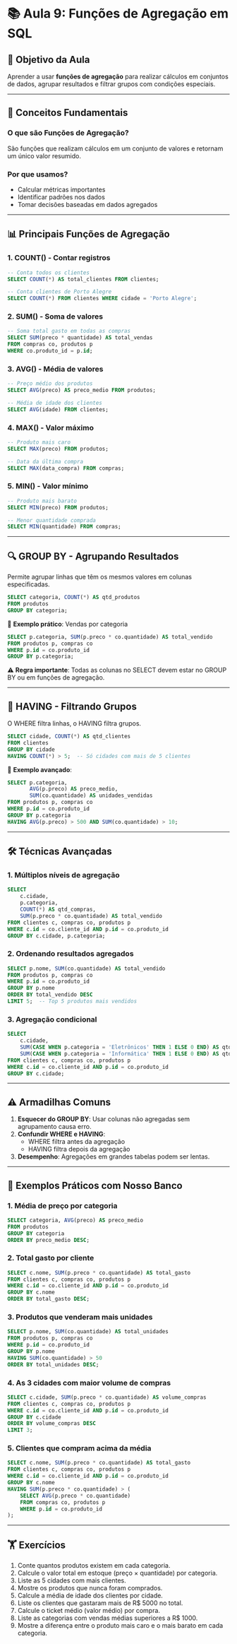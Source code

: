 # 📚 Aula 9: Funções de Agregação em SQL

## 🎯 Objetivo da Aula

Aprender a usar **funções de agregação** para realizar cálculos em conjuntos de dados, agrupar resultados e filtrar grupos com condições especiais.

---

## 🧠 Conceitos Fundamentais

### O que são Funções de Agregação?

São funções que realizam cálculos em um conjunto de valores e retornam um único valor resumido.

### Por que usamos?

- Calcular métricas importantes
- Identificar padrões nos dados
- Tomar decisões baseadas em dados agregados

---

## 📊 Principais Funções de Agregação

### 1. COUNT() - Contar registros

```sql
-- Conta todos os clientes
SELECT COUNT(*) AS total_clientes FROM clientes;

-- Conta clientes de Porto Alegre
SELECT COUNT(*) FROM clientes WHERE cidade = 'Porto Alegre';
```

### 2. SUM() - Soma de valores

```sql
-- Soma total gasto em todas as compras
SELECT SUM(preco * quantidade) AS total_vendas
FROM compras co, produtos p
WHERE co.produto_id = p.id;
```

### 3. AVG() - Média de valores

```sql
-- Preço médio dos produtos
SELECT AVG(preco) AS preco_medio FROM produtos;

-- Média de idade dos clientes
SELECT AVG(idade) FROM clientes;
```

### 4. MAX() - Valor máximo

```sql
-- Produto mais caro
SELECT MAX(preco) FROM produtos;

-- Data da última compra
SELECT MAX(data_compra) FROM compras;
```

### 5. MIN() - Valor mínimo

```sql
-- Produto mais barato
SELECT MIN(preco) FROM produtos;

-- Menor quantidade comprada
SELECT MIN(quantidade) FROM compras;
```

---

## 🔍 GROUP BY - Agrupando Resultados

Permite agrupar linhas que têm os mesmos valores em colunas especificadas.

```sql
SELECT categoria, COUNT(*) AS qtd_produtos
FROM produtos
GROUP BY categoria;
```

📌 **Exemplo prático**: Vendas por categoria

```sql
SELECT p.categoria, SUM(p.preco * co.quantidade) AS total_vendido
FROM produtos p, compras co
WHERE p.id = co.produto_id
GROUP BY p.categoria;
```

⚠️ **Regra importante**: Todas as colunas no SELECT devem estar no GROUP BY ou em funções de agregação.

---

## 📝 HAVING - Filtrando Grupos

O WHERE filtra linhas, o HAVING filtra grupos.

```sql
SELECT cidade, COUNT(*) AS qtd_clientes
FROM clientes
GROUP BY cidade
HAVING COUNT(*) > 5;  -- Só cidades com mais de 5 clientes
```

📌 **Exemplo avançado**:

```sql
SELECT p.categoria, 
       AVG(p.preco) AS preco_medio,
       SUM(co.quantidade) AS unidades_vendidas
FROM produtos p, compras co
WHERE p.id = co.produto_id
GROUP BY p.categoria
HAVING AVG(p.preco) > 500 AND SUM(co.quantidade) > 10;
```

---

## 🛠️ Técnicas Avançadas

### 1. Múltiplos níveis de agregação

```sql
SELECT 
    c.cidade,
    p.categoria,
    COUNT(*) AS qtd_compras,
    SUM(p.preco * co.quantidade) AS total_vendido
FROM clientes c, compras co, produtos p
WHERE c.id = co.cliente_id AND p.id = co.produto_id
GROUP BY c.cidade, p.categoria;
```

### 2. Ordenando resultados agregados

```sql
SELECT p.nome, SUM(co.quantidade) AS total_vendido
FROM produtos p, compras co
WHERE p.id = co.produto_id
GROUP BY p.nome
ORDER BY total_vendido DESC
LIMIT 5;  -- Top 5 produtos mais vendidos
```

### 3. Agregação condicional

```sql
SELECT 
    c.cidade,
    SUM(CASE WHEN p.categoria = 'Eletrônicos' THEN 1 ELSE 0 END) AS qtd_eletronicos,
    SUM(CASE WHEN p.categoria = 'Informática' THEN 1 ELSE 0 END) AS qtd_informatica
FROM clientes c, compras co, produtos p
WHERE c.id = co.cliente_id AND p.id = co.produto_id
GROUP BY c.cidade;
```

---

## ⚠️ Armadilhas Comuns

1. **Esquecer do GROUP BY**: Usar colunas não agregadas sem agrupamento causa erro.
2. **Confundir WHERE e HAVING**:
   - WHERE filtra antes da agregação
   - HAVING filtra depois da agregação
3. **Desempenho**: Agregações em grandes tabelas podem ser lentas.

---

## 🚀 Exemplos Práticos com Nosso Banco

### 1. Média de preço por categoria

```sql
SELECT categoria, AVG(preco) AS preco_medio
FROM produtos
GROUP BY categoria
ORDER BY preco_medio DESC;
```

### 2. Total gasto por cliente

```sql
SELECT c.nome, SUM(p.preco * co.quantidade) AS total_gasto
FROM clientes c, compras co, produtos p
WHERE c.id = co.cliente_id AND p.id = co.produto_id
GROUP BY c.nome
ORDER BY total_gasto DESC;
```

### 3. Produtos que venderam mais unidades

```sql
SELECT p.nome, SUM(co.quantidade) AS total_unidades
FROM produtos p, compras co
WHERE p.id = co.produto_id
GROUP BY p.nome
HAVING SUM(co.quantidade) > 50
ORDER BY total_unidades DESC;
```

### 4. As 3 cidades com maior volume de compras

```sql
SELECT c.cidade, SUM(p.preco * co.quantidade) AS volume_compras
FROM clientes c, compras co, produtos p
WHERE c.id = co.cliente_id AND p.id = co.produto_id
GROUP BY c.cidade
ORDER BY volume_compras DESC
LIMIT 3;
```

### 5. Clientes que compram acima da média

```sql
SELECT c.nome, SUM(p.preco * co.quantidade) AS total_gasto
FROM clientes c, compras co, produtos p
WHERE c.id = co.cliente_id AND p.id = co.produto_id
GROUP BY c.nome
HAVING SUM(p.preco * co.quantidade) > (
    SELECT AVG(p.preco * co.quantidade)
    FROM compras co, produtos p
    WHERE p.id = co.produto_id
);
```

---

## 🏋️ Exercícios

1. Conte quantos produtos existem em cada categoria.
2. Calcule o valor total em estoque (preço × quantidade) por categoria.
3. Liste as 5 cidades com mais clientes.
4. Mostre os produtos que nunca foram comprados.
5. Calcule a média de idade dos clientes por cidade.
6. Liste os clientes que gastaram mais de R$ 5000 no total.
7. Calcule o ticket médio (valor médio) por compra.
8. Liste as categorias com vendas médias superiores a R$ 1000.
9. Mostre a diferença entre o produto mais caro e o mais barato em cada categoria.

